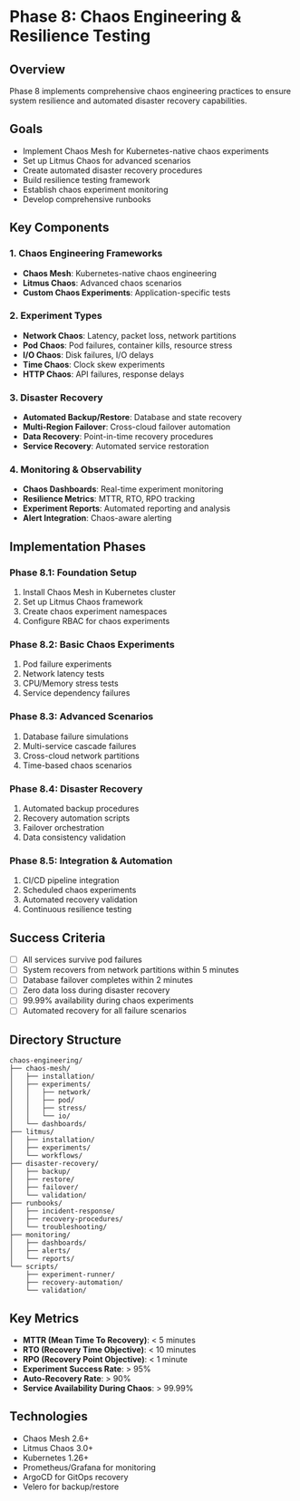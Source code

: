 # Phase 8: Chaos Engineering & Resilience Testing

## Overview
Phase 8 implements comprehensive chaos engineering practices to ensure system resilience and automated disaster recovery capabilities.

## Goals
- Implement Chaos Mesh for Kubernetes-native chaos experiments
- Set up Litmus Chaos for advanced scenarios
- Create automated disaster recovery procedures
- Build resilience testing framework
- Establish chaos experiment monitoring
- Develop comprehensive runbooks

## Key Components

### 1. Chaos Engineering Frameworks
- **Chaos Mesh**: Kubernetes-native chaos engineering
- **Litmus Chaos**: Advanced chaos scenarios
- **Custom Chaos Experiments**: Application-specific tests

### 2. Experiment Types
- **Network Chaos**: Latency, packet loss, network partitions
- **Pod Chaos**: Pod failures, container kills, resource stress
- **I/O Chaos**: Disk failures, I/O delays
- **Time Chaos**: Clock skew experiments
- **HTTP Chaos**: API failures, response delays

### 3. Disaster Recovery
- **Automated Backup/Restore**: Database and state recovery
- **Multi-Region Failover**: Cross-cloud failover automation
- **Data Recovery**: Point-in-time recovery procedures
- **Service Recovery**: Automated service restoration

### 4. Monitoring & Observability
- **Chaos Dashboards**: Real-time experiment monitoring
- **Resilience Metrics**: MTTR, RTO, RPO tracking
- **Experiment Reports**: Automated reporting and analysis
- **Alert Integration**: Chaos-aware alerting

## Implementation Phases

### Phase 8.1: Foundation Setup
1. Install Chaos Mesh in Kubernetes cluster
2. Set up Litmus Chaos framework
3. Create chaos experiment namespaces
4. Configure RBAC for chaos experiments

### Phase 8.2: Basic Chaos Experiments
1. Pod failure experiments
2. Network latency tests
3. CPU/Memory stress tests
4. Service dependency failures

### Phase 8.3: Advanced Scenarios
1. Database failure simulations
2. Multi-service cascade failures
3. Cross-cloud network partitions
4. Time-based chaos scenarios

### Phase 8.4: Disaster Recovery
1. Automated backup procedures
2. Recovery automation scripts
3. Failover orchestration
4. Data consistency validation

### Phase 8.5: Integration & Automation
1. CI/CD pipeline integration
2. Scheduled chaos experiments
3. Automated recovery validation
4. Continuous resilience testing

## Success Criteria
- [ ] All services survive pod failures
- [ ] System recovers from network partitions within 5 minutes
- [ ] Database failover completes within 2 minutes
- [ ] Zero data loss during disaster recovery
- [ ] 99.99% availability during chaos experiments
- [ ] Automated recovery for all failure scenarios

## Directory Structure
```
chaos-engineering/
├── chaos-mesh/
│   ├── installation/
│   ├── experiments/
│   │   ├── network/
│   │   ├── pod/
│   │   ├── stress/
│   │   └── io/
│   └── dashboards/
├── litmus/
│   ├── installation/
│   ├── experiments/
│   └── workflows/
├── disaster-recovery/
│   ├── backup/
│   ├── restore/
│   ├── failover/
│   └── validation/
├── runbooks/
│   ├── incident-response/
│   ├── recovery-procedures/
│   └── troubleshooting/
├── monitoring/
│   ├── dashboards/
│   ├── alerts/
│   └── reports/
└── scripts/
    ├── experiment-runner/
    ├── recovery-automation/
    └── validation/
```

## Key Metrics
- **MTTR (Mean Time To Recovery)**: < 5 minutes
- **RTO (Recovery Time Objective)**: < 10 minutes
- **RPO (Recovery Point Objective)**: < 1 minute
- **Experiment Success Rate**: > 95%
- **Auto-Recovery Rate**: > 90%
- **Service Availability During Chaos**: > 99.99%

## Technologies
- Chaos Mesh 2.6+
- Litmus Chaos 3.0+
- Kubernetes 1.26+
- Prometheus/Grafana for monitoring
- ArgoCD for GitOps recovery
- Velero for backup/restore